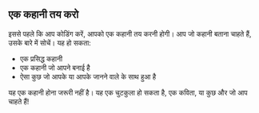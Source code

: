 ## एक कहानी तय करो

इससे पहले कि आप कोडिंग करें, आपको एक कहानी तय करनी होगी। आप जो कहानी बताना चाहते हैं, उसके बारे में सोचें। यह हो सकता:

+ एक प्रसिद्ध कहानी
+ एक कहानी जो आपने बनाई है
+ ऐसा कुछ जो आपके या आपके जानने वाले के साथ हुआ है

यह एक कहानी होना जरूरी नहीं है। यह एक चुटकुला हो सकता है, एक कविता, या कुछ और जो आप चाहते हैं!